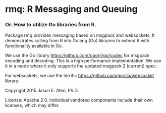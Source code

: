 # rmq: R Messaging and Queuing

### Or: How to utilize Go libraries from R.

Package rmq provides messaging based on msgpack and websockets. It demonstrates calling from R into Golang (Go) libraries to extend R with functionality available in Go.

 We use the Go library https://github.com/ugorji/go/codec for msgpack encoding and decoding. This is a high performance implementation. We use it in a mode where it only supports the updated msgpack 2 (current) spec.

For websockets, we use the terrific https://github.com/gorilla/websocket library.

Copyright 2015 Jason E. Aten, Ph.D.

License: Apache 2.0. Individual vendored components include their own licenses, which may differ.
